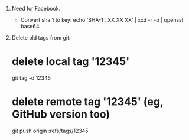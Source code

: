 1. Need for Facebook.
    - Convert sha:1 to key:
        echo 'SHA-1 : XX XX XX' | xxd -r -p | openssl base64
        
2. Delete old tags from git:   
    # delete local tag '12345'
    git tag -d 12345
    # delete remote tag '12345' (eg, GitHub version too)
    git push origin :refs/tags/12345